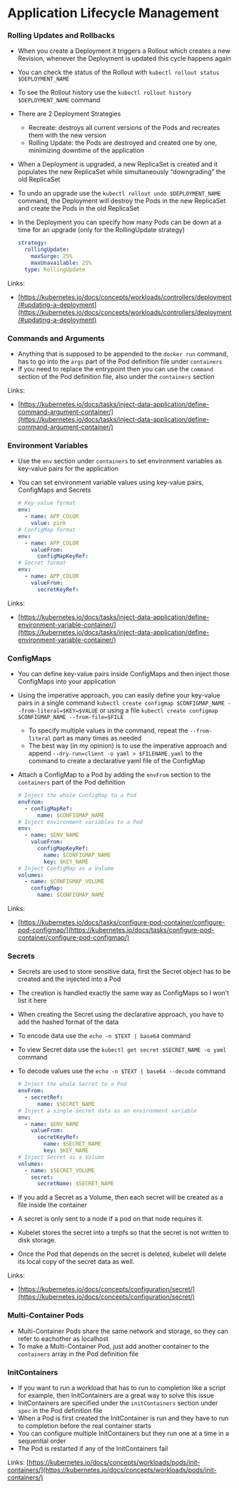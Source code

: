 # Application Lifecycle Management

### Rolling Updates and Rollbacks

- When you create a Deployment it triggers a Rollout which creates a new Revision, whenever the Deployment is updated this cycle happens again
- You can check the status of the Rollout with `kubectl rollout status $DEPLOYMENT_NAME`
- To see the Rollout history use the `kubectl rollout history $DEPLOYMENT_NAME` command
- There are 2 Deployment Strategies
    - Recreate: destroys all current versions of the Pods and recreates them with the new version
    - Rolling Update: the Pods are destroyed and created one by one, minimizing downtime of the application
- When a Deployment is upgraded, a new ReplicaSet is created and it populates the new ReplicaSet while simultaneously “downgrading” the old ReplicaSet
- To undo an upgrade use the `kubectl rollout undo $DEPLOYMENT_NAME` command, the Deployment will destroy the Pods in the new ReplicaSet and create the Pods in the old ReplicaSet
- In the Deployment you can specify how many Pods can be down at a time for an upgrade (only for the RollingUpdate strategy)
    
    ```yaml
    strategy:
      rollingUpdate:
        maxSurge: 25%
        maxUnavailable: 25%
      type: RollingUpdate
    ```
    

Links:

- [https://kubernetes.io/docs/concepts/workloads/controllers/deployment/#updating-a-deployment](https://kubernetes.io/docs/concepts/workloads/controllers/deployment/#updating-a-deployment)

### Commands and Arguments

- Anything that is supposed to be appended to the `docker run` command, has to go into the `args` part of the Pod definition file under `containers`
- If you need to replace the entrypoint then you can use the `command` section of the Pod definition file, also under the `containers` section

Links:

- [https://kubernetes.io/docs/tasks/inject-data-application/define-command-argument-container/](https://kubernetes.io/docs/tasks/inject-data-application/define-command-argument-container/)

### Environment Variables

- Use the `env` section under `containers` to set environment variables as key-value pairs for the application
- You can set environment variable values using key-value pairs, ConfigMaps and Secrets
    
    ```yaml
    # Key-value format
    env:
      - name: APP_COLOR
        value: pink
    # ConfigMap format
    env:
      - name: APP_COLOR
        valueFrom:
          configMapKeyRef:
    # Secret format
    env:
      - name: APP_COLOR
        valueFrom:
          secretKeyRef:
    
    ```
    

Links:

- [https://kubernetes.io/docs/tasks/inject-data-application/define-environment-variable-container/](https://kubernetes.io/docs/tasks/inject-data-application/define-environment-variable-container/)

### ConfigMaps

- You can define key-value pairs inside ConfigMaps and then inject those ConfigMaps into your application
- Using the imperative approach, you can easily define your key-value pairs in a single command `kubectl create configmap $CONFIGMAP_NAME --from-literal=$KEY=$VALUE` or using a file `kubectl create configmap $CONFIGMAP_NAME --from-file=$FILE`
    - To specify multiple values in the command, repeat the `--from-literal` part as many times as needed
    - The best way (in my opinion) is to use the imperative approach and append `--dry-run=client -o yaml > $FILENAME.yaml` to the command to create a declarative yaml file of the ConfigMap
- Attach a ConfigMap to a Pod by adding the `envFrom` section to the `containers` part of the Pod definition
    
    ```yaml
    # Inject the whole ConfigMap to a Pod
    envFrom:
      - configMapRef:
          name: $CONFIGMAP_NAME
    # Inject environment variables to a Pod
    env:
      - name: $ENV_NAME
        valueFrom:
          configMapKeyRef:
            name: $CONFIGMAP_NAME
            key: $KEY_NAME
    # Inject ConfigMap as a Volume
    volumes:
      - name: $CONFIGMAP_VOLUME
        configMap:
          name: $CONFIGMAP_NAME
    ```
    

Links:

- [https://kubernetes.io/docs/tasks/configure-pod-container/configure-pod-configmap/](https://kubernetes.io/docs/tasks/configure-pod-container/configure-pod-configmap/)

### Secrets

- Secrets are used to store sensitive data, first the Secret object has to be created and the injected into a Pod
- The creation is handled exactly the same way as ConfigMaps so I won’t list it here
- When creating the Secret using the declarative approach, you have to add the hashed format of the data
- To encode data use the `echo -n $TEXT | base64` command
- To view Secret data use the `kubectl get secret $SECRET_NAME -o yaml` command
- To decode values use the `echo -n $TEXT | base64 --decode` command
    
    ```yaml
    # Inject the whole Secret to a Pod
    envFrom:
      - secretRef:
          name: $SECRET_NAME
    # Inject a single Secret data as an environment variable
    env:
      - name: $ENV_NAME
        valueFrom:
          secretKeyRef:
            name: $SECRET_NAME
            key: $KEY_NAME
    # Inject Secret as a Volume
    volumes:
      - name: $SECRET_VOLUME
        secret:
          secretName: $SECRET_NAME
    ```
    
- If you add a Secret as a Volume, then each secret will be created as a file inside the container
- A secret is only sent to a node if a pod on that node requires it.
- Kubelet stores the secret into a tmpfs so that the secret is not written to disk storage.
- Once the Pod that depends on the secret is deleted, kubelet will delete its local copy of the secret data as well.

Links:

- [https://kubernetes.io/docs/concepts/configuration/secret/](https://kubernetes.io/docs/concepts/configuration/secret/)

### Multi-Container Pods

- Multi-Container Pods share the same network and storage, so they can refer to eachother as localhost
- To make a Multi-Container Pod, just add another container to the `containers` array in the Pod definition file

### InitContainers

- If you want to run a workload that has to run to completion like a script for example, then InitContainers are a great way to solve this issue
- InitContainers are specified under the `initContainers` section under `spec` in the Pod definition file
- When a Pod is first created the InitContainer is run and they have to run to completion before the real container starts
- You can configure multiple InitContainers but they run one at a time in a sequential order
- The Pod is restarted if any of the InitContainers fail

Links: [https://kubernetes.io/docs/concepts/workloads/pods/init-containers/](https://kubernetes.io/docs/concepts/workloads/pods/init-containers/)
